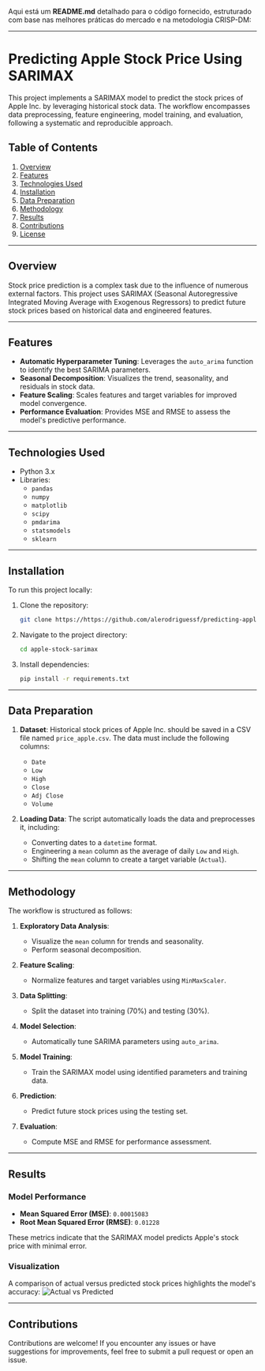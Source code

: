 Aqui está um **README.md** detalhado para o código fornecido, estruturado com base nas melhores práticas do mercado e na metodologia CRISP-DM:

---

# Predicting Apple Stock Price Using SARIMAX

This project implements a SARIMAX model to predict the stock prices of Apple Inc. by leveraging historical stock data. The workflow encompasses data preprocessing, feature engineering, model training, and evaluation, following a systematic and reproducible approach.

## Table of Contents

1. [Overview](#overview)  
2. [Features](#features)  
3. [Technologies Used](#technologies-used)  
4. [Installation](#installation)  
5. [Data Preparation](#data-preparation)  
6. [Methodology](#methodology)  
7. [Results](#results)  
8. [Contributions](#contributions)  
9. [License](#license)

---

## Overview

Stock price prediction is a complex task due to the influence of numerous external factors. This project uses SARIMAX (Seasonal Autoregressive Integrated Moving Average with Exogenous Regressors) to predict future stock prices based on historical data and engineered features.

---

## Features

- **Automatic Hyperparameter Tuning**: Leverages the `auto_arima` function to identify the best SARIMA parameters.  
- **Seasonal Decomposition**: Visualizes the trend, seasonality, and residuals in stock data.  
- **Feature Scaling**: Scales features and target variables for improved model convergence.  
- **Performance Evaluation**: Provides MSE and RMSE to assess the model's predictive performance.

---

## Technologies Used

- Python 3.x  
- Libraries:  
  - `pandas`  
  - `numpy`  
  - `matplotlib`  
  - `scipy`  
  - `pmdarima`  
  - `statsmodels`  
  - `sklearn`  

---

## Installation

To run this project locally:

1. Clone the repository:
   ```bash
   git clone https://https://github.com/alerodriguessf/predicting-apple-stock-price.git
   ```
2. Navigate to the project directory:
   ```bash
   cd apple-stock-sarimax
   ```
3. Install dependencies:
   ```bash
   pip install -r requirements.txt
   ```

---

## Data Preparation

1. **Dataset**: Historical stock prices of Apple Inc. should be saved in a CSV file named `price_apple.csv`. The data must include the following columns:
   - `Date`
   - `Low`
   - `High`
   - `Close`
   - `Adj Close`
   - `Volume`
   
2. **Loading Data**: The script automatically loads the data and preprocesses it, including:
   - Converting dates to a `datetime` format.
   - Engineering a `mean` column as the average of daily `Low` and `High`.
   - Shifting the `mean` column to create a target variable (`Actual`).

---

## Methodology

The workflow is structured as follows:

1. **Exploratory Data Analysis**:
   - Visualize the `mean` column for trends and seasonality.
   - Perform seasonal decomposition.

2. **Feature Scaling**:
   - Normalize features and target variables using `MinMaxScaler`.

3. **Data Splitting**:
   - Split the dataset into training (70%) and testing (30%).

4. **Model Selection**:
   - Automatically tune SARIMA parameters using `auto_arima`.

5. **Model Training**:
   - Train the SARIMAX model using identified parameters and training data.

6. **Prediction**:
   - Predict future stock prices using the testing set.

7. **Evaluation**:
   - Compute MSE and RMSE for performance assessment.

---

## Results

### Model Performance
- **Mean Squared Error (MSE)**: `0.00015083`
- **Root Mean Squared Error (RMSE)**: `0.01228`

These metrics indicate that the SARIMAX model predicts Apple's stock price with minimal error.

### Visualization
A comparison of actual versus predicted stock prices highlights the model's accuracy:
![Actual vs Predicted](assets/actual_vs_predicted.png)

---

## Contributions

Contributions are welcome! If you encounter any issues or have suggestions for improvements, feel free to submit a pull request or open an issue.





